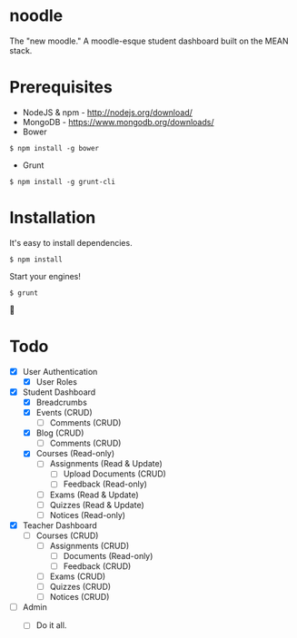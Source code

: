 noodle
===
The "new moodle."
A moodle-esque student dashboard built on the MEAN stack.

# Prerequisites
* NodeJS & npm - http://nodejs.org/download/
* MongoDB - https://www.mongodb.org/downloads/
* Bower
```
$ npm install -g bower
```
* Grunt
```
$ npm install -g grunt-cli
```

# Installation
It's easy to install dependencies.
```
$ npm install
```

Start your engines!
```
$ grunt
```

:tada:


# Todo
- [x] User Authentication
  - [x] User Roles

- [x] Student Dashboard
  - [x] Breadcrumbs
  - [x] Events (CRUD)
    - [ ] Comments (CRUD)
  - [x] Blog (CRUD)
    - [ ] Comments (CRUD)
  - [x] Courses (Read-only)
    - [ ] Assignments (Read & Update)
      - [ ] Upload Documents (CRUD)
      - [ ] Feedback (Read-only)
    - [ ] Exams (Read & Update)
    - [ ] Quizzes (Read & Update)
    - [ ] Notices (Read-only)

- [x] Teacher Dashboard
  - [ ] Courses (CRUD)
    - [ ] Assignments (CRUD)
      - [ ] Documents (Read-only)
      - [ ] Feedback (CRUD)
    - [ ] Exams (CRUD)
    - [ ] Quizzes (CRUD)
    - [ ] Notices (CRUD)

- [ ] Admin
  - [ ] Do it all.
  

